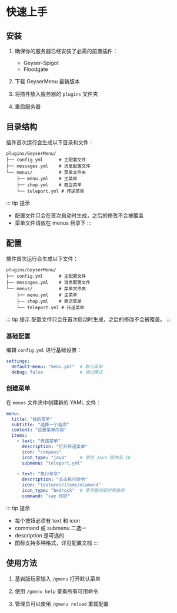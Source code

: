 # 快速上手

## 安装

1. 确保你的服务器已经安装了必需的前置插件：
   - Geyser-Spigot
   - Floodgate

2. 下载 GeyserMenu 最新版本

3. 将插件放入服务器的 `plugins` 文件夹

4. 重启服务器

## 目录结构

插件首次运行会生成以下目录和文件：

```text
plugins/GeyserMenu/
├── config.yml      # 主配置文件
├── messages.yml    # 消息配置文件
└── menus/          # 菜单文件夹
    ├── menu.yml    # 主菜单
    ├── shop.yml    # 商店菜单
    └── teleport.yml # 传送菜单
```

::: tip 提示
- 配置文件只会在首次启动时生成，之后的修改不会被覆盖
- 菜单文件请放在 menus 目录下
:::

## 配置

插件首次运行会生成以下文件：

```text
plugins/GeyserMenu/
├── config.yml      # 主配置文件
├── messages.yml    # 消息配置文件
└── menus/          # 菜单文件夹
    ├── menu.yml    # 主菜单
    ├── shop.yml    # 商店菜单
    └── teleport.yml # 传送菜单
```

::: tip 提示
配置文件只会在首次启动时生成，之后的修改不会被覆盖。
:::

### 基础配置

编辑 `config.yml` 进行基础设置：

```yaml
settings:
  default-menu: "menu.yml"  # 默认菜单
  debug: false              # 调试模式
```

### 创建菜单

在 `menus` 文件夹中创建新的 YAML 文件：

```yaml
menu:
  title: "我的菜单"
  subtitle: "选择一个选项"
  content: "这是菜单内容"
  items:
    - text: "传送菜单"
      description: "打开传送菜单"
      icon: "compass"
      icon_type: "java"     # 使用 Java 版物品 ID
      submenu: "teleport.yml"
    
    - text: "执行命令"
      description: "点击执行命令"
      icon: "textures/items/diamond"
      icon_type: "bedrock"  # 使用基岭版材质路径
      command: "say 你好"
```

::: tip 提示
- 每个按钮必须有 text 和 icon
- command 或 submenu 二选一
- description 是可选的
- 图标支持多种格式，详见配置文档
:::

## 使用方法

1. 基岩版玩家输入 `/gmenu` 打开默认菜单

2. 使用 `/gmenu help` 查看所有可用命令

3. 管理员可以使用 `/gmenu reload` 重载配置